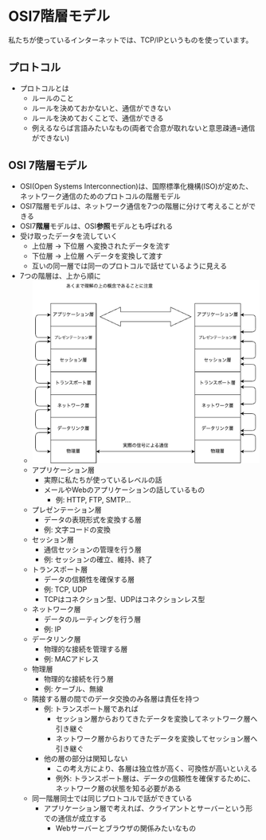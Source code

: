 # OSI7階層モデル

私たちが使っているインターネットでは、TCP/IPというものを使っています。

## プロトコル

* プロトコルとは
    * ルールのこと
    * ルールを決めておかないと、通信ができない
    * ルールを決めておくことで、通信ができる
    * 例えるならば言語みたいなもの(両者で合意が取れないと意思疎通=通信ができない)

## OSI 7階層モデル

* OSI(Open Systems Interconnection)は、国際標準化機構(ISO)が定めた、ネットワーク通信のためのプロトコルの階層モデル
* OSI7階層モデルは、ネットワーク通信を7つの階層に分けて考えることができる
* OSI7**階層**モデルは、OSI**参照**モデルとも呼ばれる
* 受け取ったデータを流していく
    * 上位層 → 下位層 へ変換されたデータを流す
    * 下位層 → 上位層 へデータを変換して渡す
    * 互いの同一層では同一のプロトコルで話せているように見える
* 7つの階層は、上から順に
    * ![階層図](images/osimodel.drawio.png)
    * アプリケーション層
        * 実際に私たちが使っているレベルの話
        * メールやWebのアプリケーションの話しているもの
            * 例: HTTP, FTP, SMTP…
    * プレゼンテーション層
        * データの表現形式を変換する層
        * 例: 文字コードの変換
    * セッション層
        * 通信セッションの管理を行う層
        * 例: セッションの確立、維持、終了
    * トランスポート層
        * データの信頼性を確保する層
        * 例: TCP, UDP
        * TCPはコネクション型、UDPはコネクションレス型
    * ネットワーク層
        * データのルーティングを行う層
        * 例: IP
    * データリンク層
        * 物理的な接続を管理する層
        * 例: MACアドレス
    * 物理層
        * 物理的な接続を行う層
        * 例: ケーブル、無線
    * 隣接する層の間でのデータ交換のみ各層は責任を持つ
        * 例: トランスポート層であれば
            * セッション層からおりてきたデータを変換してネットワーク層へ引き継ぐ
            * ネットワーク層からおりてきたデータを変換してセッション層へ引き継ぐ
        * 他の層の部分は関知しない
            * この考え方により、各層は独立性が高く、可換性が高いといえる
            * 例外: トランスポート層は、データの信頼性を確保するために、ネットワーク層の状態を知る必要がある
    * 同一階層同士では同じプロトコルで話ができている
        * アプリケーション層で考えれば、クライアントとサーバーという形での通信が成立する
            * Webサーバーとブラウザの関係みたいなもの
